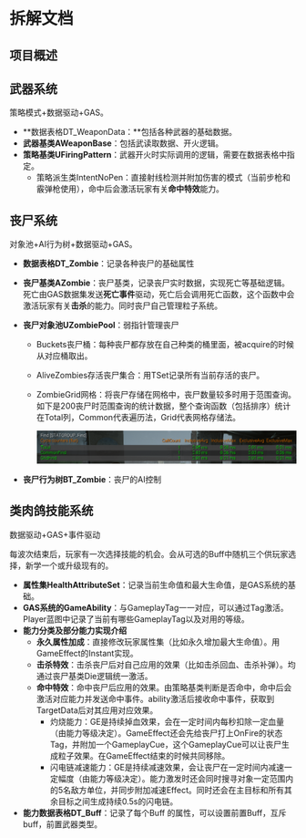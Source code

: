 # 拆解文档

## 项目概述

## 武器系统

策略模式+数据驱动+GAS。

- **数据表格DT_WeaponData：**包括各种武器的基础数据。
- **武器基类AWeaponBase**：包括武读取数据、开火逻辑。
- **策略基类UFiringPattern**：武器开火时实际调用的逻辑，需要在数据表格中指定。
  - 策略派生类IntentNoPen：直接射线检测并附加伤害的模式（当前步枪和霰弹枪使用），命中后会激活玩家有关**命中特效**能力。

## 丧尸系统

对象池+AI行为树+数据驱动+GAS。

- **数据表格DT_Zombie**：记录各种丧尸的基础属性

- **丧尸基类AZombie**：丧尸基类，记录丧尸实时数据，实现死亡等基础逻辑。死亡由GAS数据集发送**死亡事件**驱动，死亡后会调用死亡函数，这个函数中会激活玩家有关**击杀**的能力。同时丧尸自己管理粒子系统。

- **丧尸对象池UZombiePool**：弱指针管理丧尸

  - Buckets丧尸桶：每种丧尸都存放在自己种类的桶里面，被acquire的时候从对应桶取出。

  - AliveZombies存活丧尸集合：用TSet记录所有当前存活的丧尸。

  - ZombieGrid网格：将丧尸存储在网格中，丧尸数量较多时用于范围查询。如下是200丧尸时范围查询的统计数据，整个查询函数（包括排序）统计在Total列，Common代表遍历法，Grid代表网格存储法。

    ![200_Zombie_Range_Find](asset/200_Zombie_Range_Find.png)

- **丧尸行为树BT_Zombie**：丧尸的AI控制

## 类肉鸽技能系统

数据驱动+GAS+事件驱动

每波次结束后，玩家有一次选择技能的机会。会从可选的Buff中随机三个供玩家选择，新学一个或升级现有的。

- **属性集HealthAttributeSet**：记录当前生命值和最大生命值，是GAS系统的基础。
- **GAS系统的GameAbility**：与GameplayTag一一对应，可以通过Tag激活。Player蓝图中记录了当前有哪些GameplayTag以及对用的等级。
- **能力分类及部分能力实现介绍**
  - **永久属性加成**：直接修改玩家属性集（比如永久增加最大生命值）。用GameEffect的Instant实现。
  - **击杀特效**：击杀丧尸后对自己应用的效果（比如击杀回血、击杀补弹）。均通过丧尸基类Die逻辑统一激活。
  - **命中特效**：命中丧尸后应用的效果。由策略基类判断是否命中，命中后会激活对应能力并发送命中事件。ability激活后接收命中事件，获取到TargetData后对其应用对应效果。
    - 灼烧能力：GE是持续掉血效果，会在一定时间内每秒扣除一定血量（由能力等级决定）。GameEffect还会先给丧尸打上OnFire的状态Tag，并附加一个GameplayCue，这个GameplayCue可以让丧尸生成粒子效果。在GameEffect结束的时候共同移除。
    - 闪电链减速能力：GE是持续减速效果，会让丧尸在一定时间内减速一定幅度（由能力等级决定）。能力激发时还会同时搜寻对象一定范围内的5名敌方单位，并同步附加减速Effect。同时还会在主目标和所有其余目标之间生成持续0.5s的闪电链。
- **能力数据表格DT_Buff**：记录了每个Buff 的属性，可以设置前置Buff，互斥buff，前置武器类型。
